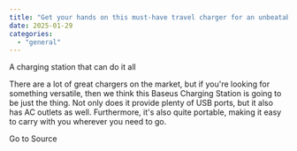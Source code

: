 ```yaml
---
title: "Get your hands on this must-have travel charger for an unbeatable price of just $32"
date: 2025-01-29
categories: 
  - "general"
---
```


A charging station that can do it all

There are a lot of great chargers on the market, but if you're looking for something versatile, then we think this Baseus Charging Station is going to be just the thing. Not only does it provide plenty of USB ports, but it also has AC outlets as well. Furthermore, it's also quite portable, making it easy to carry with you wherever you need to go.

Go to Source
